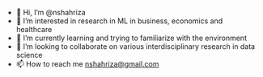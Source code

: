 - 👋 Hi, I’m @nshahriza
- 👀 I’m interested in research in ML in business, economics and healthcare
- 🌱 I’m currently learning and trying to familiarize with the environment
- 💞️ I’m looking to collaborate on various interdisciplinary research in data science
- 📫 How to reach me nshahriza@gmail.com

<!---
nshahriza/nshahriza is a ✨ special ✨ repository because its `README.md` (this file) appears on your GitHub profile.
You can click the Preview link to take a look at your changes.
--->
